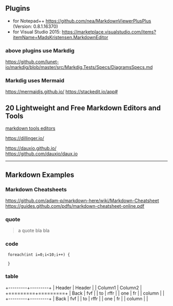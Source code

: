 ## Plugins 
* for Notepad++ https://github.com/nea/MarkdownViewerPlusPlus (Version: 0.8.1.16370)
* for Visual Studio 2015: https://marketplace.visualstudio.com/items?itemName=MadsKristensen.MarkdownEditor

### above plugins use Markdig
  https://github.com/lunet-io/markdig/blob/master/src/Markdig.Tests/Specs/DiagramsSpecs.md

### Markdig uses Mermaid 
https://mermaidjs.github.io/
https://stackedit.io/app#


## 20 Lightweight and Free Markdown Editors and Tools
[markdown tools editors](https://speckyboy.com/markdown-tools-editors/)

https://dillinger.io/  

https://dauxio.github.io/  
https://github.com/dauxio/daux.io


---

## Markdown Examples
### Markdown Cheatsheets

https://github.com/adam-p/markdown-here/wiki/Markdown-Cheatsheet   
https://guides.github.com/pdfs/markdown-cheatsheet-online.pdf

### quote
> a quote bla
> bla

### code
```
 foreach(int i=0;i<10;i++) {
 
 }
```

### table
+---------+---------+
| Header  | Header  |
| Column1 | Column2 |
+=========+=========+
| Back    |   fvf   |
| to      |   rffr  |
| one     |    fr   |
| column  |         | 
+---------+---------+
| Back    |   fvf   |
| to      |   rffr  |
| one     |    fr   |
| column  |         | 

